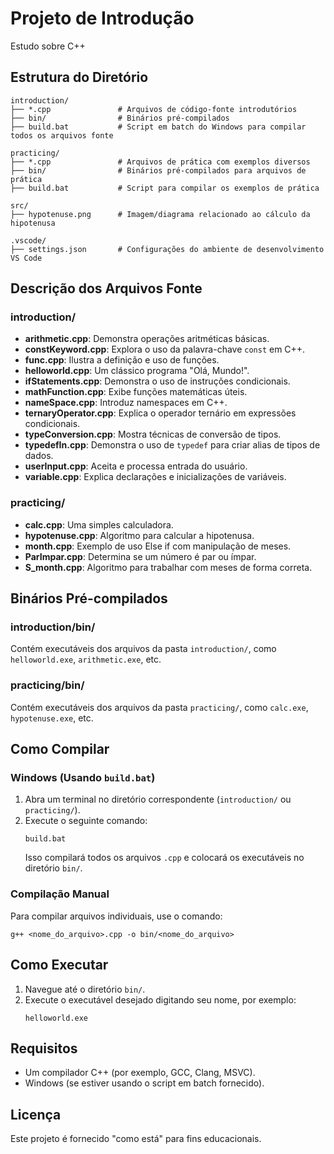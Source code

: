
# Projeto de Introdução

Estudo sobre C++

## Estrutura do Diretório

```
introduction/
├── *.cpp               # Arquivos de código-fonte introdutórios
├── bin/                # Binários pré-compilados
├── build.bat           # Script em batch do Windows para compilar todos os arquivos fonte

practicing/
├── *.cpp               # Arquivos de prática com exemplos diversos
├── bin/                # Binários pré-compilados para arquivos de prática
├── build.bat           # Script para compilar os exemplos de prática

src/
├── hypotenuse.png      # Imagem/diagrama relacionado ao cálculo da hipotenusa

.vscode/
├── settings.json       # Configurações do ambiente de desenvolvimento VS Code
```

## Descrição dos Arquivos Fonte

### introduction/

- **arithmetic.cpp**: Demonstra operações aritméticas básicas.
- **constKeyword.cpp**: Explora o uso da palavra-chave `const` em C++.
- **func.cpp**: Ilustra a definição e uso de funções.
- **helloworld.cpp**: Um clássico programa "Olá, Mundo!".
- **ifStatements.cpp**: Demonstra o uso de instruções condicionais.
- **mathFunction.cpp**: Exibe funções matemáticas úteis.
- **nameSpace.cpp**: Introduz namespaces em C++.
- **ternaryOperator.cpp**: Explica o operador ternário em expressões condicionais.
- **typeConversion.cpp**: Mostra técnicas de conversão de tipos.
- **typedefIn.cpp**: Demonstra o uso de `typedef` para criar alias de tipos de dados.
- **userInput.cpp**: Aceita e processa entrada do usuário.
- **variable.cpp**: Explica declarações e inicializações de variáveis.

### practicing/

- **calc.cpp**: Uma simples calculadora.
- **hypotenuse.cpp**: Algoritmo para calcular a hipotenusa.
- **month.cpp**: Exemplo de uso Else if com manipulação de meses.
- **ParImpar.cpp**: Determina se um número é par ou ímpar.
- **S_month.cpp**: Algoritmo para trabalhar com meses de forma correta.

## Binários Pré-compilados

### introduction/bin/

Contém executáveis dos arquivos da pasta `introduction/`, como `helloworld.exe`, `arithmetic.exe`, etc.

### practicing/bin/

Contém executáveis dos arquivos da pasta `practicing/`, como `calc.exe`, `hypotenuse.exe`, etc.

## Como Compilar

### Windows (Usando `build.bat`)

1. Abra um terminal no diretório correspondente (`introduction/` ou `practicing/`).
2. Execute o seguinte comando:
   ```
   build.bat
   ```
   Isso compilará todos os arquivos `.cpp` e colocará os executáveis no diretório `bin/`.


### Compilação Manual

Para compilar arquivos individuais, use o comando:
```
g++ <nome_do_arquivo>.cpp -o bin/<nome_do_arquivo>
```

## Como Executar

1. Navegue até o diretório `bin/`.
2. Execute o executável desejado digitando seu nome, por exemplo:
   ```
   helloworld.exe
   ```

## Requisitos

- Um compilador C++ (por exemplo, GCC, Clang, MSVC).
- Windows (se estiver usando o script em batch fornecido).

## Licença

Este projeto é fornecido "como está" para fins educacionais.
